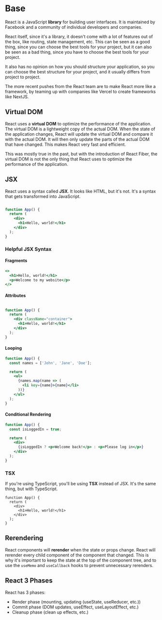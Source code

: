 # Base

React is a JavaScript **library** for building user interfaces. It is maintained by Facebook and a community of individual developers and companies.

React itself, since it's a library, it doesn't come with a lot of features out of the box, like routing, state management, etc. This can be seen as a good thing, since you can choose the best tools for your project, but it can also be seen as a bad thing, since you have to choose the best tools for your project.

It also has no opinion on how you should structure your application, so you can choose the best structure for your project, and it usually differs from project to project.

The more recent pushes from the React team are to make React more like a framework, by teaming up with companies like Vercel to create frameworks like NextJS.

## Virtual DOM

React uses a **virtual DOM** to optimize the performance of the application. The virtual DOM is a lightweight copy of the actual DOM. When the state of the application changes, React will update the virtual DOM and compare it with the actual DOM. It will then only update the parts of the actual DOM that have changed. This makes React very fast and efficient.

This was mostly true in the past, but with the introduction of React Fiber, the virtual DOM is not the only thing that React uses to optimize the performance of the application.

## JSX

React uses a syntax called **JSX**. It looks like HTML, but it's not. It's a syntax that gets transformed into JavaScript.

```jsx

function App() {
  return (
    <div>
      <h1>Hello, world!</h1>
    </div>
  );
}

```

### Helpful JSX Syntax

#### Fragments

```jsx
<>
  <h1>Hello, world!</h1>
  <p>Welcome to my website</p>
</>
```

#### Attributes

```jsx

function App() {
  return (
    <div className="container">
      <h1>Hello, world!</h1>
    </div>
  );
}

```

#### Looping

```jsx
function App() {
  const names = ['John', 'Jane', 'Doe'];

  return (
    <ul>
      {names.map(name => (
        <li key={name}>{name}</li>
      ))}
    </ul>
  );
}
```

#### Conditional Rendering

```jsx
function App() {
  const isLoggedIn = true;

  return (
    <div>
      {isLoggedIn ? <p>Welcome back!</p> : <p>Please log in</p>}
    </div>
  );
}
```

### TSX

If you're using TypeScript, you'll be using **TSX** instead of JSX. It's the same thing, but with TypeScript.

```tsx
function App() {
  return (
    <div>
      <h1>Hello, world!</h1>
    </div>
  );
}
```
## Rerendering

React components will **rerender** when the state or props change. React will rerender every child component of the component that changed. This is why it's important to keep the state at the top of the component tree, and to use the `useMemo` and `useCallback` hooks to prevent unnecessary rerenders.

## React 3 Phases

React has 3 phases:
- Render phase (mounting, updating (useState, useReducer, etc.))
- Commit phase (DOM updates, useEffect, useLayoutEffect, etc.)
- Cleanup phase (clean up effects, etc.)